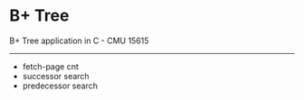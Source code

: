 # B+ Tree
B+ Tree application in C - CMU 15615

-------------------------------------
- fetch-page cnt
- successor search
- predecessor search
